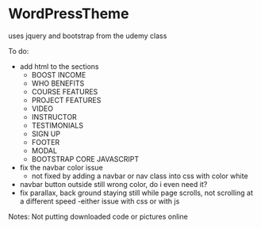 # WordPressTheme


uses jquery and bootstrap
 from the udemy class

To do: 
- add html to the sections
 	- BOOST INCOME
	- WHO BENEFITS
	- COURSE FEATURES
	- PROJECT FEATURES
	- VIDEO
	- INSTRUCTOR
	- TESTIMONIALS
	- SIGN UP
	- FOOTER
	- MODAL
	- BOOTSTRAP CORE JAVASCRIPT
- fix the navbar color issue
	- not fixed by adding a navbar or nav class into css with color white
- navbar button outside still wrong color, do i even need it?
- fix parallax, back ground staying still while page scrolls, not scrolling at a different speed
	-either issue with css or with js

Notes:
Not putting downloaded code or pictures online

